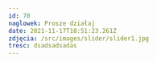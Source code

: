 ```yaml
---
id: 70
naglowek: Prosze działaj
date: 2021-11-17T18:51:23.261Z
zdjęcia: /src/images/slider/slider1.jpg
tresc: dsadsadsadas
---
```

